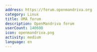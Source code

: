```yaml
---
address: https://forum.openmandriva.org
category: Linux
title: OMA forum
description: OpenMandriva forum
userCount: 140600
icon: openmandriva.png
activity: medium
language: en
---
```

